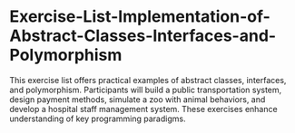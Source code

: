 # Exercise-List-Implementation-of-Abstract-Classes-Interfaces-and-Polymorphism
This exercise list offers practical examples of abstract classes, interfaces, and polymorphism. Participants will build a public transportation system, design payment methods, simulate a zoo with animal behaviors, and develop a hospital staff management system. These exercises enhance understanding of key programming paradigms.
